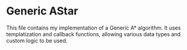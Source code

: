 # Generic AStar

This file contains my implementation of a Generic A* algorithm. It uses templatization and callback functions, allowing various data types and custom logic to be used.
